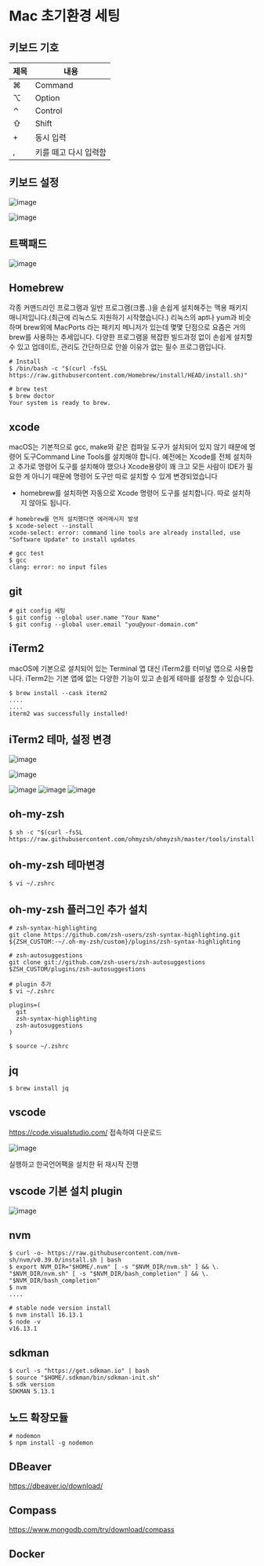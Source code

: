 # Mac 초기환경 세팅 

## 키보드 기호

|제목|내용|
|------|---|
|⌘|Command|
|⌥|Option|
|⌃|Control|
|⇧|Shift|
|+|동시 입력|
|,|키를 떼고 다시 입력함|

## 키보드 설정

![image](https://user-images.githubusercontent.com/37721713/145139246-f2feca6d-5061-46bc-8456-2080dae44fdf.png)

![image](https://user-images.githubusercontent.com/37721713/145139329-f3ef8ab9-9e99-45d9-be8e-4909b711b93e.png)

## 트팩패드

![image](https://user-images.githubusercontent.com/37721713/145139416-9313655b-4bd3-420b-8380-87986b2b4a2c.png)

## Homebrew

각종 커맨드라인 프로그램과 일반 프로그램(크롬..)을 손쉽게 설치해주는 맥용 패키지 매니저입니다.(최근에 리눅스도 지원하기 시작했습니다.) 리눅스의 apt나 yum과 비슷하며 brew외에 MacPorts 라는 패키지 메니저가 있는데 몇몇 단점으로 요즘은 거의 brew를 사용하는 추세입니다. 다양한 프로그램을 복잡한 빌드과정 없이 손쉽게 설치할 수 있고 업데이트, 관리도 간단하므로 안쓸 이유가 없는 필수 프로그램입니다.

```
# Install
$ /bin/bash -c "$(curl -fsSL https://raw.githubusercontent.com/Homebrew/install/HEAD/install.sh)"

# brew test
$ brew doctor
Your system is ready to brew.
```

## xcode

macOS는 기본적으로 gcc, make와 같은 컴파일 도구가 설치되어 있지 않기 때문에 명령어 도구Command Line Tools를 설치해야 합니다. 예전에는 Xcode를 전체 설치하고 추가로 명령어 도구를 설치해야 했으나 Xcode용량이 꽤 크고 모든 사람이 IDE가 필요한 게 아니기 때문에 명령어 도구만 따로 설치할 수 있게 변경되었습니다

- homebrew를 설치하면 자동으로 Xcode 명령어 도구를 설치합니다. 따로 설치하지 않아도 됩니다.

```
# homebrew를 먼저 설치했다면 에러메시지 발생
$ xcode-select --install
xcode-select: error: command line tools are already installed, use "Software Update" to install updates

# gcc test
$ gcc
clang: error: no input files
```

## git

```
# git config 세팅
$ git config --global user.name "Your Name"
$ git config --global user.email "you@your-domain.com"
```

## iTerm2

macOS에 기본으로 설치되어 있는 Terminal 앱 대신 iTerm2를 터미널 앱으로 사용합니다. iTerm2는 기본 앱에 없는 다양한 기능이 있고 손쉽게 테마를 설정할 수 있습니다.

```
$ brew install --cask iterm2
....
....
iterm2 was successfully installed!
```

## iTerm2 테마, 설정 변경

![image](https://user-images.githubusercontent.com/37721713/145148162-c66727ef-9b1b-4336-a4ef-041aeeffa0f4.png)

![image](https://user-images.githubusercontent.com/37721713/145148233-45e5a8c9-a821-4e7b-bbbe-62a41c5f9c88.png)

![image](https://user-images.githubusercontent.com/37721713/145148597-9674c7d4-9fd1-45ca-9334-07e5f0234156.png)
![image](https://user-images.githubusercontent.com/37721713/145148645-9cce3f61-e04b-4a3e-b94c-26b27033bd7f.png)
![image](https://user-images.githubusercontent.com/37721713/145148966-cb69ecfb-f34e-4614-a605-927c6081855f.png)

## oh-my-zsh

```
$ sh -c "$(curl -fsSL https://raw.githubusercontent.com/ohmyzsh/ohmyzsh/master/tools/install.sh)"
```

## oh-my-zsh 테마변경

```
$ vi ~/.zshrc
```

## oh-my-zsh 플러그인 추가 설치

```
# zsh-syntax-highlighting
git clone https://github.com/zsh-users/zsh-syntax-highlighting.git ${ZSH_CUSTOM:-~/.oh-my-zsh/custom}/plugins/zsh-syntax-highlighting

# zsh-autosuggestions
git clone git://github.com/zsh-users/zsh-autosuggestions $ZSH_CUSTOM/plugins/zsh-autosuggestions

# plugin 추가
$ vi ~/.zshrc

plugins=(
  git
  zsh-syntax-highlighting
  zsh-autosuggestions
)

$ source ~/.zshrc
```

## jq

```
$ brew install jq
```

## vscode

https://code.visualstudio.com/ 접속하여 다운로드

![image](https://user-images.githubusercontent.com/37721713/145151432-62086ec8-de08-4af0-a3bf-f276c81e7b19.png)

실행하고 한국언어팩을 설치한 뒤 재시작 진행

## vscode 기본 설치 plugin

![image](https://user-images.githubusercontent.com/37721713/145152158-6129a962-f0df-4fa3-8588-f5c64db19cae.png)

## nvm

```
$ curl -o- https://raw.githubusercontent.com/nvm-sh/nvm/v0.39.0/install.sh | bash
$ export NVM_DIR="$HOME/.nvm" [ -s "$NVM_DIR/nvm.sh" ] && \. "$NVM_DIR/nvm.sh" [ -s "$NVM_DIR/bash_completion" ] && \. "$NVM_DIR/bash_completion"
$ nvm
....

# stable node version install
$ nvm install 16.13.1
$ node -v
v16.13.1
```

## sdkman

```
$ curl -s "https://get.sdkman.io" | bash
$ source "$HOME/.sdkman/bin/sdkman-init.sh"
$ sdk version
SDKMAN 5.13.1
```

## 노드 확장모듈

```
# nodemon
$ npm install -g nodemon
```

## DBeaver

https://dbeaver.io/download/

## Compass

https://www.mongodb.com/try/download/compass

## Docker

